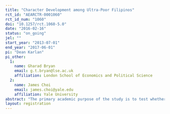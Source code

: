 ```yaml
---
title: "Character Development among Ultra-Poor Filipinos"
rct_id: "AEARCTR-0001060"
rct_id_num: "1060"
doi: "10.1257/rct.1060-5.0"
date: "2016-02-16"
status: "on_going"
jel: ""
start_year: "2013-07-01"
end_year: "2017-06-01"
pi: "Dean Karlan"
pi_other:
  1:
    name: Gharad Bryan
    email: g.t.bryan@lse.ac.uk
    affiliation: London School of Economics and Political Science
  2:
    name: James Choi
    email: james.choi@yale.edu
    affiliation: Yale University
abstract: "The primary academic purpose of the study is to test whether a religious curriculum implemented by a trained pastor network affects secular measures of development. A secondary purpose  of  the  study is to  evaluate  the  effectiveness  of  the health  and  livelihood aspects of the Transform program implemented by International Care Ministries (ICM) in the Philippines."
layout: registration
---
```


